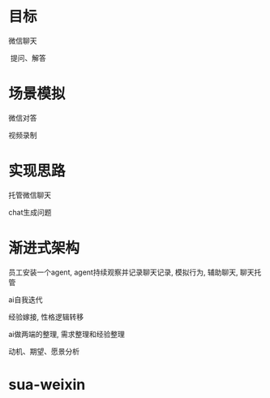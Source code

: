 # 目标

微信聊天

​	提问、解答



# 场景模拟

微信对答

视频录制



# 实现思路

托管微信聊天

chat生成问题



# 渐进式架构

员工安装一个agent, agent持续观察并记录聊天记录, 模拟行为, 辅助聊天, 聊天托管

ai自我迭代



经验嫁接, 性格逻辑转移

ai做两端的整理, 需求整理和经验整理



动机、期望、愿景分析

# sua-weixin